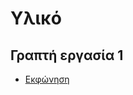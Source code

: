 # Υλικό

## Γραπτή εργασία 1
* [Εκφώνηση](./resources/spring_2023_2024_ge1.pdf)

<!-- ## Γραπτή εργασία 2
* [Εκφώνηση](./resources/spring_2023_2024_ge2.pdf) -->

